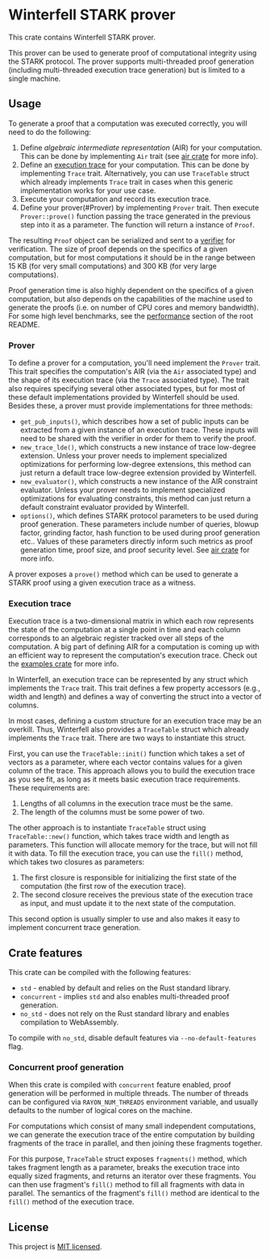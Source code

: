 # Winterfell STARK prover
This crate contains Winterfell STARK prover.

This prover can be used to generate proof of computational integrity using the STARK protocol. The prover supports multi-threaded proof generation (including multi-threaded execution trace generation) but is limited to a single machine.

## Usage
To generate a proof that a computation was executed correctly, you will need to do the following:

1. Define *algebraic intermediate representation* (AIR) for your computation. This can be done by implementing `Air` trait (see [air crate](../air) for more info).
2. Define an [execution trace](#Execution-trace) for your computation. This can be done by implementing `Trace` trait. Alternatively, you can use `TraceTable` struct which already implements `Trace` trait in cases when this generic implementation works for your use case.
3. Execute your computation and record its execution trace.
4. Define your prover(#Prover) by implementing `Prover` trait. Then execute `Prover::prove()` function passing the trace generated in the previous step into it as a parameter. The function will return a instance of `Proof`.

The resulting `Proof` object can be serialized and sent to a [verifier](../verifier) for verification. The size of proof depends on the specifics of a given computation, but for most computations it should be in the range between 15 KB (for very small computations) and 300 KB (for very large computations).

Proof generation time is also highly dependent on the specifics of a given computation, but also depends on the capabilities of the machine used to generate the proofs (i.e. on number of CPU cores and memory bandwidth). For some high level benchmarks, see the [performance](..#Performance) section of the root README.

### Prover
To define a prover for a computation, you'll need implement the `Prover` trait. This trait specifies the computation's AIR (via the `Air` associated type) and the shape of its execution trace (via the `Trace` associated type). The trait also requires specifying several other associated types, but for most of these default implementations provided by Winterfell should be used. Besides these, a prover must provide implementations for three methods:

* `get_pub_inputs()`, which describes how a set of public inputs can be extracted from a given instance of an execution trace. These inputs will need to be shared with the verifier in order for them to verify the proof.
* `new_trace_lde()`, which constructs a new instance of trace low-degree extension. Unless your prover needs to implement specialized optimizations for performing low-degree extensions, this method can just return a default trace low-degree extension provided by Winterfell.
* `new_evaluator()`, which constructs a new instance of the AIR constraint evaluator. Unless your prover needs to implement specialized optimizations for evaluating constraints, this method can just return a default constraint evaluator provided by Winterfell.
* `options()`, which defines STARK protocol parameters to be used during proof generation. These parameters include number of queries, blowup factor, grinding factor, hash function to be used during proof generation etc.. Values of these parameters directly inform such metrics as proof generation time, proof size, and proof security level. See [air crate](../air) for more info.

A prover exposes a `prove()` method which can be used to generate a STARK proof using a given execution trace as a witness.

### Execution trace
Execution trace is a two-dimensional matrix in which each row represents the state of the computation at a single point in time and each column corresponds to an algebraic register tracked over all steps of the computation. A big part of defining AIR for a computation is coming up with an efficient way to represent the computation's execution trace. Check out the [examples crate](../examples) for more info.

In Winterfell, an execution trace can be represented by any struct which implements the `Trace` trait. This trait defines a few property accessors (e.g., width and length) and defines a way of converting the struct into a vector of columns.

In most cases, defining a custom structure for an execution trace may be an overkill. Thus, Winterfell also provides a `TraceTable` struct which already implements the `Trace` trait. There are two ways to instantiate this struct.

First, you can use the `TraceTable::init()` function which takes a set of vectors as a parameter, where each vector contains values for a given column of the trace. This approach allows you to build the execution trace as you see fit, as long as it meets basic execution trace requirements. These requirements are:

1. Lengths of all columns in the execution trace must be the same.
2. The length of the columns must be some power of two.

The other approach is to instantiate `TraceTable` struct using `TraceTable::new()` function, which takes trace width and length as parameters. This function will allocate memory for the trace, but will not fill it with data. To fill the execution trace, you can use the `fill()` method, which takes two closures as parameters:

1. The first closure is responsible for initializing the first state of the computation (the first row of the execution trace).
2. The second closure receives the previous state of the execution trace as input, and must update it to the next state of the computation.

This second option is usually simpler to use and also makes it easy to implement concurrent trace generation.

## Crate features
This crate can be compiled with the following features:

* `std` - enabled by default and relies on the Rust standard library.
* `concurrent` - implies `std` and also enables multi-threaded proof generation.
* `no_std` - does not rely on the Rust standard library and enables compilation to WebAssembly.

To compile with `no_std`, disable default features via `--no-default-features` flag.

### Concurrent proof generation
When this crate is compiled with `concurrent` feature enabled, proof generation will be performed in multiple threads. The number of threads can be configured via `RAYON_NUM_THREADS` environment variable, and usually defaults to the number of logical cores on the machine.

For computations which consist of many small independent computations, we can generate the execution trace of the entire computation by building fragments of the trace in parallel, and then joining these fragments together.

For this purpose, `TraceTable` struct exposes `fragments()` method, which takes fragment length as a parameter, breaks the execution trace into equally sized fragments, and returns an iterator over these fragments. You can then use fragment's `fill()` method to fill all fragments with data in parallel. The semantics of the fragment's `fill()` method are identical to the `fill()` method of the execution trace.

License
-------

This project is [MIT licensed](../LICENSE).
